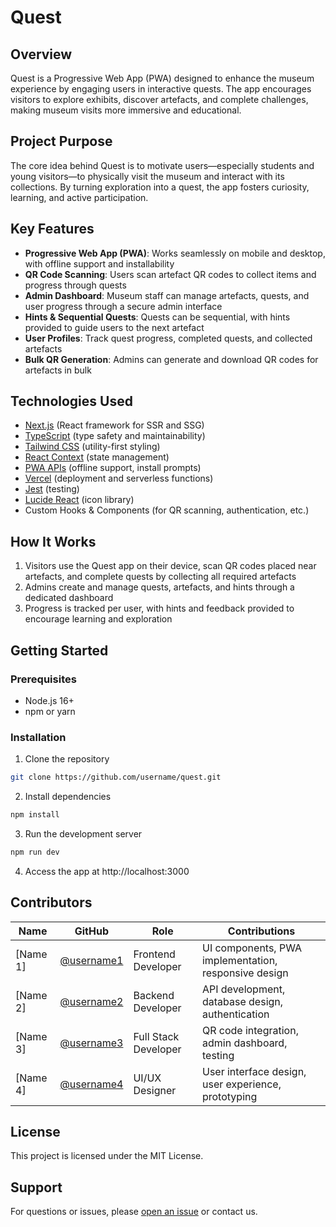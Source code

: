 # Quest

## Overview

Quest is a Progressive Web App (PWA) designed to enhance the museum experience by engaging users in interactive quests. The app encourages visitors to explore exhibits, discover artefacts, and complete challenges, making museum visits more immersive and educational.

## Project Purpose

The core idea behind Quest is to motivate users—especially students and young visitors—to physically visit the museum and interact with its collections. By turning exploration into a quest, the app fosters curiosity, learning, and active participation.

## Key Features

- **Progressive Web App (PWA)**: Works seamlessly on mobile and desktop, with offline support and installability
- **QR Code Scanning**: Users scan artefact QR codes to collect items and progress through quests
- **Admin Dashboard**: Museum staff can manage artefacts, quests, and user progress through a secure admin interface
- **Hints & Sequential Quests**: Quests can be sequential, with hints provided to guide users to the next artefact
- **User Profiles**: Track quest progress, completed quests, and collected artefacts
- **Bulk QR Generation**: Admins can generate and download QR codes for artefacts in bulk

## Technologies Used

- [Next.js](https://nextjs.org/) (React framework for SSR and SSG)
- [TypeScript](https://www.typescriptlang.org/) (type safety and maintainability)
- [Tailwind CSS](https://tailwindcss.com/) (utility-first styling)
- [React Context](https://reactjs.org/docs/context.html) (state management)
- [PWA APIs](https://developer.mozilla.org/en-US/docs/Web/Progressive_web_apps) (offline support, install prompts)
- [Vercel](https://vercel.com/) (deployment and serverless functions)
- [Jest](https://jestjs.io/) (testing)
- [Lucide React](https://lucide.dev/) (icon library)
- Custom Hooks & Components (for QR scanning, authentication, etc.)

## How It Works

1. Visitors use the Quest app on their device, scan QR codes placed near artefacts, and complete quests by collecting all required artefacts
2. Admins create and manage quests, artefacts, and hints through a dedicated dashboard
3. Progress is tracked per user, with hints and feedback provided to encourage learning and exploration

## Getting Started

### Prerequisites

- Node.js 16+ 
- npm or yarn

### Installation

1. Clone the repository
```bash
git clone https://github.com/username/quest.git
```

2. Install dependencies
```bash
npm install
```

3. Run the development server
```bash
npm run dev
```

4. Access the app at http://localhost:3000

## Contributors

| Name | GitHub | Role | Contributions |
|------|--------|------|---------------|
| [Name 1] | [@username1](https://github.com/username1) | Frontend Developer | UI components, PWA implementation, responsive design |
| [Name 2] | [@username2](https://github.com/username2) | Backend Developer | API development, database design, authentication |
| [Name 3] | [@username3](https://github.com/username3) | Full Stack Developer | QR code integration, admin dashboard, testing |
| [Name 4] | [@username4](https://github.com/username4) | UI/UX Designer | User interface design, user experience, prototyping |

## License

This project is licensed under the MIT License.

## Support

For questions or issues, please [open an issue](https://github.com/username/quest/issues) or contact us.
